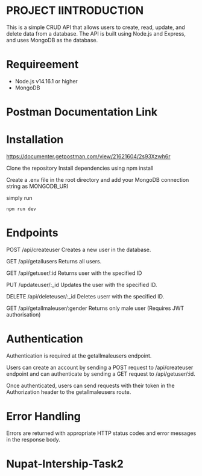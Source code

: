 # PROJECT IINTRODUCTION
This is a simple CRUD API that allows users to create, read, update, and delete data from a database. The API is built using Node.js and Express, and uses MongoDB as the database.

# Requireement

* Node.js v14.16.1 or higher
* MongoDB


# Postman Documentation Link

# Installation

https://documenter.getpostman.com/view/21621604/2s93Xzwh6r

Clone the repository
Install dependencies using npm install

Create a .env file in the root directory and add your MongoDB connection string as MONGODB_URI

simply run 
```
npm run dev
```


# Endpoints
POST /api/createuser
Creates a new user in the database.

GET /api/getallusers
Returns all users.

GET /api/getuser/:id
Returns user with the specified ID

PUT /updateuser/:_id
Updates the user with the specified ID.

DELETE /api/deleteuser/:_id
Deletes userr with the specified ID.

GET /api/getallmaleuser/:gender
Returns only male user (Requires JWT authorisation)

# Authentication
Authentication is required at the getallmaleusers endpoint.

Users can create an account by sending a POST request to /api/createuser endpoint and can authenticate by sending a GET request to /api/getuser/:id.

Once authenticated, users can send requests with their token in the Authorization header to the getallmaleusers route.


# Error Handling
Errors are returned with appropriate HTTP status codes and error messages in the response body.


# Nupat-Intership-Task2
